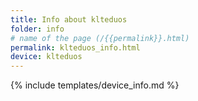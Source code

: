 ```yaml
---
title: Info about klteduos
folder: info
# name of the page (/{{permalink}}.html)
permalink: klteduos_info.html
device: klteduos
---
```

{% include templates/device_info.md %}
